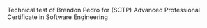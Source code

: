 Technical test of Brendon Pedro for (SCTP) Advanced Professional Certificate in Software Engineering

